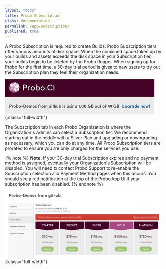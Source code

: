 ```yaml
---
layout: "docs"
title: Probo Subscription
class: documentation
permalink: /app/subscription/
published: true
---
```

A Probo Subscription is required to create Builds. Probo Subscription tiers offer various amounts of disk space. When the combined space taken up by your builds and assets exceeds the disk space in your Subscription tier, your builds begin to be deleted by the Probo Reaper. When signing up for Probo for the first time, a 30-day trial period is given to new users to try out the Subscription plan they feel their organization needs.

![Probo Account Usage screenshot](/images/probo-account-usage.png){:class="full-width"}

The Subscription tab in each Probo Organization is where the Organization's Admins can select a Subscription tier. We recommend starting out in the middle with a Silver Plan and upgrading or downgrading as necessary, which you can do at any time. All Probo Subscription tiers are prorated to ensure you are only charged for the services you use.

{% note %}
**Note:** If your 30-day trial Subscription expires and no payment method is assigned, eventually your Organization's Subscription will be disabled. You will need to contact Probo Support to re-enable the Subscription selection and Payment Method pages when this occurs. You should see a red notification at the top of the Probo App UI if your subscription has been disabled.
{% endnote %}

![Probo Subscription Page screenshot](/images/probo-subscription-page.png){:class="full-width"}
